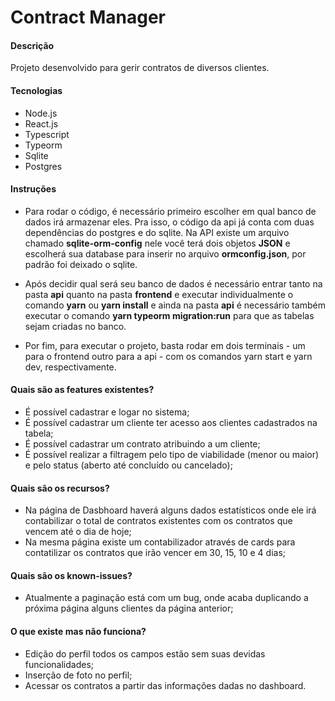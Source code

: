 # Contract Manager

#### Descrição

Projeto desenvolvido para gerir contratos de diversos clientes.

#### Tecnologias
- Node.js
- React.js
- Typescript
- Typeorm
- Sqlite
- Postgres

#### Instruções

- Para rodar o código, é necessário primeiro escolher em qual banco de dados irá armazenar eles. Pra isso, o código da api já conta com duas dependências do postgres e do sqlite. Na API existe um arquivo chamado **sqlite-orm-config** nele você terá dois objetos **JSON** e escolherá sua database para inserir no arquivo **ormconfig.json**, por padrão foi deixado o sqlite.

- Após decidir qual será seu banco de dados é necessário entrar tanto na pasta **api** quanto na pasta **frontend** e executar individualmente o comando **yarn** ou **yarn install** e ainda na pasta **api** é necessário também executar o comando **yarn typeorm migration:run** para que as tabelas sejam criadas no banco.

- Por fim, para executar o projeto, basta rodar em dois terminais - um para o frontend outro para a api - com os comandos yarn start e yarn dev, respectivamente.

#### Quais são as features existentes?

- É possível cadastrar e logar no sistema;
- É possível cadastrar um cliente ter acesso aos clientes cadastrados na tabela;
- É possível cadastrar um contrato atribuindo a um cliente;
- É possível realizar a filtragem pelo tipo de viabilidade (menor ou maior) e pelo status (aberto até concluído ou cancelado);

#### Quais são os recursos?
- Na página de Dasbhoard haverá alguns dados estatísticos onde ele irá contabilizar o total de contratos existentes com os contratos que vencem até o dia de hoje;
- Na mesma página existe um contabilizador através de cards para contatilizar os contratos que irão vencer em 30, 15, 10 e 4 dias;

#### Quais são os known-issues?
- Atualmente a paginação está com um bug, onde acaba duplicando a próxima página alguns clientes da página anterior;


#### O que existe mas não funciona?
- Edição do perfil todos os campos estão sem suas devidas funcionalidades;
- Inserção de foto no perfil;
- Acessar os contratos a partir das informações dadas no dashboard.
